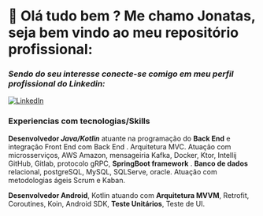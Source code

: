 # 👋 Olá tudo bem ? Me chamo Jonatas, seja bem vindo ao meu repositório profissional:




### _Sendo do seu interesse conecte-se comigo em meu perfil profissional do Linkedin:_ 

[![LinkedIn](https://img.shields.io/badge/LinkedIn-0A66C2?style=for-the-badge&logo=linkedin&logoColor=white)](https://www.linkedin.com/in/jonatas-santos-a45b486b/)

### Experiencias com tecnologias/Skills

**Desenvolvedor _Java/Kotlin_** atuante na programação do **Back End** e integração Front End com Back End . Arquitetura MVC. Atuação com microsserviços, AWS Amazon, mensageiria Kafka, Docker, Ktor, Intellij GitHub, Gitlab, protocolo gRPC, **SpringBoot framework** . **Banco de dados** relacional, postgreSQL, MySQL, SQLServe, oracle. Atuação com metodologias ágeis Scrum e Kaban. 

 **Desenvolvedor Android**, Kotlin atuando com **Arquitetura MVVM**, Retrofit, Coroutines, Koin, Android SDK, **Teste Unitários**, Teste de UI.
